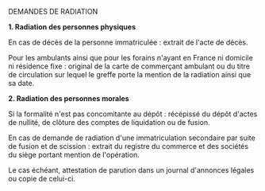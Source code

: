   

 DEMANDES DE RADIATION


  

  


 **1. Radiation des personnes physiques**

  

  

 En cas de décès de la personne immatriculée : extrait de l'acte de décès.


Pour les ambulants ainsi que pour les forains n'ayant en France ni domicile ni résidence fixe : original de la carte de commerçant ambulant ou du titre de circulation sur lequel le greffe porte la mention de la radiation ainsi que sa date.


  

  


 **2. Radiation des personnes morales**



  

  

 Si la formalité n'est pas concomitante au dépôt : récépissé du dépôt d'actes de nullité, de clôture des comptes de liquidation ou de fusion.


En cas de demande de radiation d'une immatriculation secondaire par suite de fusion et de scission : extrait du registre du commerce et des sociétés du siège portant mention de l'opération.


Le cas échéant, attestation de parution dans un journal d'annonces légales ou copie de celui-ci.  




  
